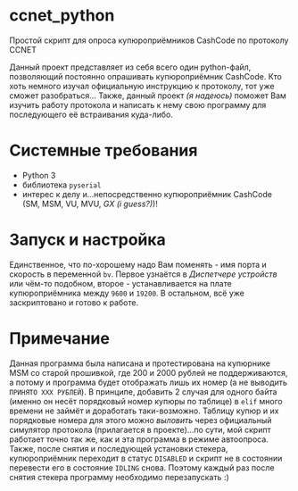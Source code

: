 # ccnet_python
Простой скрипт для опроса купюроприёмников CashCode по протоколу CCNET

Данный проект представляет из себя всего один python-файл, позволяющий постоянно опрашивать купюроприёмник CashCode. Кто хоть немного изучал официальную инструкцию к протоколу, тот уже сможет разобраться... Также, данный проект *(я надеюсь)* поможет Вам изучить работу протокола и написать к нему свою программу для последующего её встраивания куда-либо.

# Системные требования
- Python 3
- библиотека `pyserial`
- интерес к делу и...непосредственно купюроприёмник CashCode (SM, MSM, VU, MVU, *GX (i guess?)*)!

# Запуск и настройка
Единственное, что по-хорошему надо Вам поменять - имя порта и скорость в переменной `bv`. Первое узнаётся в *Диспетчере устройств* или чём-то подобном, второе - устанавливается на плате купюроприёмника между `9600` и `19200`. В остальном, всё уже заскриптовано и готово к работе.

# Примечание
Данная программа была написана и протестирована на купюрнике MSM со старой прошивкой, где 200 и 2000 рублей не поддерживаются, а потому и программа будет отображать лишь их номер (а не выводить `ПРИНЯТО XXX РУБЛЕЙ`). В принципе, добавить 2 случая для одного байта (именно он несёт порядковый номер купюры по таблице) в `elif` много времени не займёт и доработать таки-возможно. Таблицу купюр и их порядковые номера для этого можно *выловить* через официальный симулятор протокола (прилагается в проекте)...по сути, мой скрипт работает точно так же, как и эта программа в режиме автоопроса.
Также, после снятия и последующей установки стекера, купюроприёмник переходит в статус `DISABLED` и скрипт не в состоянии перевести его в состояние `IDLING` снова. Поэтому каждый раз после снятия стекера программу необходимо перезапускать :)
